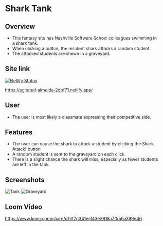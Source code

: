 # Shark Tank

## Overview
- This fantasy site has Nashville Software School colleagues swimming in a shark tank.
- When clicking a button, the resident shark attacks a random student.
- The attacked students are shown in a graveyard.
  
## Site link
[![Netlify Status](https://api.netlify.com/api/v1/badges/d2e582bc-9b47-4325-bac5-fe70d6d85e32/deploy-status)](https://app.netlify.com/sites/agitated-almeida-2dbf71/deploys)

https://agitated-almeida-2dbf71.netlify.app/

## User
- The user is most likely a classmate expressing their competitive side.

## Features
- The user can cause the shark to attack a student by clicking the Shark Attack! button
- A random student is sent to the graveyard on each click.
- There is a slight chance the shark will miss, especially as fewer students are left in the tank.
  
## Screenshots
![Tank](https://user-images.githubusercontent.com/51683901/116959792-58b69580-ac64-11eb-80f1-0ba5b254cf36.png)
![Graveyard](https://user-images.githubusercontent.com/51683901/116959797-5b18ef80-ac64-11eb-98b9-34550603b791.png)

## Loom Video
https://www.loom.com/share/d16f2d341eef43e3918a7f556a399e46